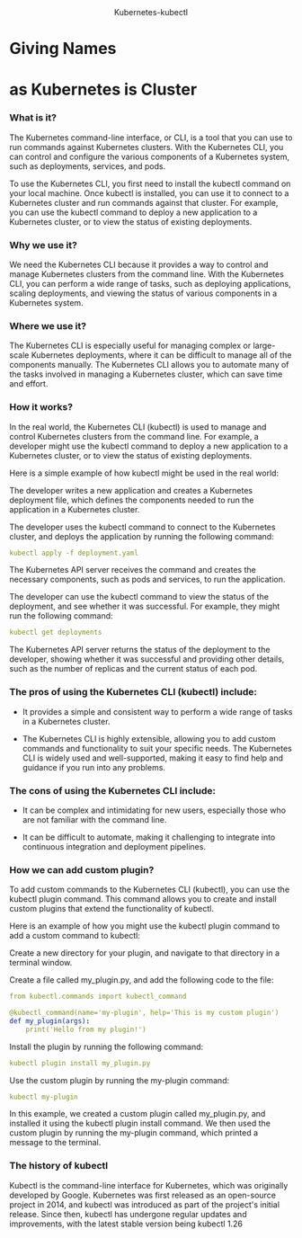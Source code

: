<div align=center>
Kubernetes-kubectl
</div>

# Giving Names 
# as Kubernetes is Cluster
### What is it?

The Kubernetes command-line interface, or CLI, is a tool that you can use to run commands against Kubernetes clusters. With the Kubernetes CLI, you can control and configure the various components of a Kubernetes system, such as deployments, services, and pods.

To use the Kubernetes CLI, you first need to install the kubectl command on your local machine. Once kubectl is installed, you can use it to connect to a Kubernetes cluster and run commands against that cluster. For example, you can use the kubectl command to deploy a new application to a Kubernetes cluster, or to view the status of existing deployments.

### Why we use it?

We need the Kubernetes CLI because it provides a way to control and manage Kubernetes clusters from the command line. With the Kubernetes CLI, you can perform a wide range of tasks, such as deploying applications, scaling deployments, and viewing the status of various components in a Kubernetes system.

### Where we use it?

The Kubernetes CLI is especially useful for managing complex or large-scale Kubernetes deployments, where it can be difficult to manage all of the components manually. The Kubernetes CLI allows you to automate many of the tasks involved in managing a Kubernetes cluster, which can save time and effort.

### How it works?

In the real world, the Kubernetes CLI (kubectl) is used to manage and control Kubernetes clusters from the command line. For example, a developer might use the kubectl command to deploy a new application to a Kubernetes cluster, or to view the status of existing deployments.

Here is a simple example of how kubectl might be used in the real world:

The developer writes a new application and creates a Kubernetes deployment file, which defines the components needed to run the application in a Kubernetes cluster.

The developer uses the kubectl command to connect to the Kubernetes cluster, and deploys the application by running the following command:

```yaml
kubectl apply -f deployment.yaml
```

The Kubernetes API server receives the command and creates the necessary components, such as pods and services, to run the application.

The developer can use the kubectl command to view the status of the deployment, and see whether it was successful. For example, they might run the following command:

```yaml
kubectl get deployments
```

The Kubernetes API server returns the status of the deployment to the developer, showing whether it was successful and providing other details, such as the number of replicas and the current status of each pod.

### The pros of using the Kubernetes CLI (kubectl) include:

- It provides a simple and consistent way to perform a wide range of tasks in a Kubernetes cluster.

- The Kubernetes CLI is highly extensible, allowing you to add custom commands and functionality to suit your specific needs.
The Kubernetes CLI is widely used and well-supported, making it easy to find help and guidance if you run into any problems.

### The cons of using the Kubernetes CLI include:

- It can be complex and intimidating for new users, especially those who are not familiar with the command line.

- It can be difficult to automate, making it challenging to integrate into continuous integration and deployment pipelines.

### How we can add custom plugin?

To add custom commands to the Kubernetes CLI (kubectl), you can use the kubectl plugin command. This command allows you to create and install custom plugins that extend the functionality of kubectl.

Here is an example of how you might use the kubectl plugin command to add a custom command to kubectl:

Create a new directory for your plugin, and navigate to that directory in a terminal window.

Create a file called my_plugin.py, and add the following code to the file:


```yaml
from kubectl.commands import kubectl_command

@kubectl_command(name='my-plugin', help='This is my custom plugin')
def my_plugin(args):
    print('Hello from my plugin!')
```

Install the plugin by running the following command:

```yaml
kubectl plugin install my_plugin.py
```


Use the custom plugin by running the my-plugin command:

```yaml
kubectl my-plugin
```

In this example, we created a custom plugin called my_plugin.py, and installed it using the kubectl plugin install command. We then used the custom plugin by running the my-plugin command, which printed a message to the terminal.

### The history of kubectl

Kubectl is the command-line interface for Kubernetes, which was originally developed by Google. Kubernetes was first released as an open-source project in 2014, and kubectl was introduced as part of the project's initial release. Since then, kubectl has undergone regular updates and improvements, with the latest stable version being kubectl 1.26
